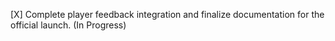 [X] Complete player feedback integration and finalize documentation for the official launch. (In Progress)